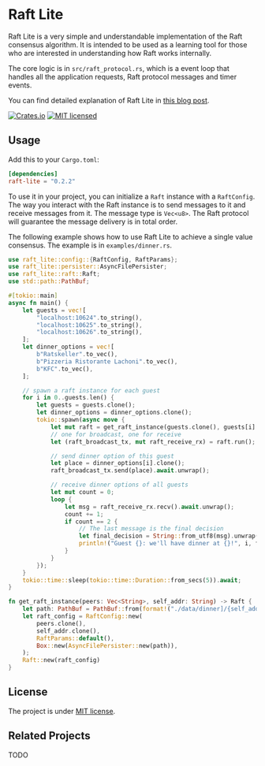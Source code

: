 # Raft Lite

Raft Lite is a very simple and understandable implementation of the Raft consensus algorithm. It is intended to be used as a learning tool for those who are interested in understanding how Raft works internally.

The core logic is in `src/raft_protocol.rs`, which is a event loop that handles all the application requests, Raft protocol messages and timer events. 

You can find detailed explanation of Raft Lite in [this blog post](https://liangrunda.com/posts/raft-lite/). 

[![Crates.io][crates-badge]][crates-url]
[![MIT licensed][mit-badge]][mit-url]

[crates-badge]: https://img.shields.io/crates/v/raft-lite
[crates-url]: https://crates.io/crates/raft-lite
[mit-badge]: https://img.shields.io/badge/license-MIT-blue.svg
[mit-url]: https://github.com/LiangrunDa/raft-lite/blob/main/LICENSE

## Usage

Add this to your `Cargo.toml`:

```toml
[dependencies]
raft-lite = "0.2.2"
```

To use it in your project, you can initialize a `Raft` instance with a `RaftConfig`. The way you interact with the Raft instance is to send messages to it and receive messages from it. The message type is `Vec<u8>`. The Raft protocol will guarantee the message delivery is in total order. 

The following example shows how to use Raft Lite to achieve a single value consensus. The example is in `examples/dinner.rs`.

```rust
use raft_lite::config::{RaftConfig, RaftParams};
use raft_lite::persister::AsyncFilePersister;
use raft_lite::raft::Raft;
use std::path::PathBuf;

#[tokio::main]
async fn main() {
    let guests = vec![
        "localhost:10624".to_string(),
        "localhost:10625".to_string(),
        "localhost:10626".to_string(),
    ];
    let dinner_options = vec![
        b"Ratskeller".to_vec(),
        b"Pizzeria Ristorante Lachoni".to_vec(),
        b"KFC".to_vec(),
    ];

    // spawn a raft instance for each guest
    for i in 0..guests.len() {
        let guests = guests.clone();
        let dinner_options = dinner_options.clone();
        tokio::spawn(async move {
            let mut raft = get_raft_instance(guests.clone(), guests[i].clone());
            // one for broadcast, one for receive
            let (raft_broadcast_tx, mut raft_receive_rx) = raft.run();

            // send dinner option of this guest
            let place = dinner_options[i].clone();
            raft_broadcast_tx.send(place).await.unwrap();

            // receive dinner options of all guests
            let mut count = 0;
            loop {
                let msg = raft_receive_rx.recv().await.unwrap();
                count += 1;
                if count == 2 {
                    // The last message is the final decision
                    let final_decision = String::from_utf8(msg).unwrap();
                    println!("Guest {}: we'll have dinner at {}!", i, final_decision);
                }
            }
        });
    }
    tokio::time::sleep(tokio::time::Duration::from_secs(5)).await;
}

fn get_raft_instance(peers: Vec<String>, self_addr: String) -> Raft {
    let path: PathBuf = PathBuf::from(format!("./data/dinner]/{self_addr}"));
    let raft_config = RaftConfig::new(
        peers.clone(),
        self_addr.clone(),
        RaftParams::default(),
        Box::new(AsyncFilePersister::new(path)),
    );
    Raft::new(raft_config)
}
```


## License
The project is under [MIT license](https://github.com/LiangrunDa/raft-lite/blob/main/LICENSE).

## Related Projects
TODO

